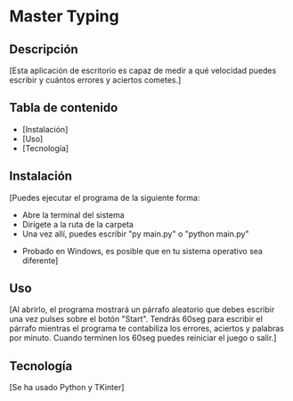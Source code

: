 # Master Typing

## Descripción

[Esta aplicación de escritorio es capaz de medir a qué velocidad puedes escribir y cuántos errores y aciertos cometes.]

## Tabla de contenido

- [Instalación]
- [Uso]
- [Tecnología]

## Instalación

[Puedes ejecutar el programa de la siguiente forma:

- Abre la terminal del sistema
- Dirígete a la ruta de la carpeta
- Una vez allí, puedes escribir "py main.py" o "python main.py"
* Probado en Windows, es posible que en tu sistema operativo sea diferente]

## Uso

[Al abrirlo, el programa mostrará un párrafo aleatorio que debes escribir una vez pulses sobre el botón "Start".
Tendrás 60seg para escribir el párrafo mientras el programa te contabiliza los errores, aciertos y palabras por minuto.
Cuando terminen los 60seg puedes reiniciar el juego o salir.]

## Tecnología

[Se ha usado Python y TKinter]